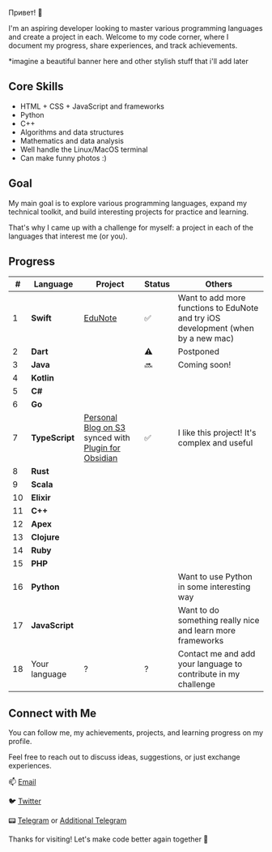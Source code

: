 Привет! 👋

I'm an aspiring developer looking to master various programming languages and create a project in each. Welcome to my code corner,
where I document my progress, share experiences, and track achievements.

*imagine a beautiful banner here and other stylish stuff that i'll add later

## Core Skills

- HTML + CSS + JavaScript and frameworks
- Python
- C++
- Algorithms and data structures
- Mathematics and data analysis
- Well handle the Linux/MacOS terminal
- Can make funny photos :)

## Goal

My main goal is to explore various programming languages, expand my technical toolkit, and build interesting projects for practice and learning.

That's why I came up with a challenge for myself: a project in each of the languages that interest me (or you).

## Progress

| #   | Language | Project | Status | Others |
| --- | ------------ | -------------------------------- | ------ | --------------------------------------------------------------------------------------- |
| 1   | **Swift**    |[EduNote](https://github.com/zabojeb/EduNote)| ✅ | Want to add more functions to EduNote and try iOS development (when by a new mac) |
| 2   | **Dart**     |  | ⚠️ | Postponed |
| 3   | **Java**     |  | 🔜 | Coming soon! |
| 4   | **Kotlin**   |  |  |  |
| 5   | **C#**       |  |  |  |
| 6   | **Go**       |  |  |  |
| 7   | **TypeScript**| [Personal Blog on S3](https://github.com/zabojeb/blaknot) synced with [Plugin for Obsidian](https://github.com/zabojeb/s3-for-all) | ✅ | I like this project! It's complex and useful |
| 8   | **Rust**     |  |  |  |
| 9   | **Scala**    |  |  |  |
| 10  | **Elixir**   |  |  |  |
| 11  | **C++**      |  |  |  |
| 12  | **Apex**     |  |  |  |
| 13  | **Clojure**  |  |  |  |
| 14  | **Ruby**     |  |  |  |
| 15  | **PHP**      |  |  |  |
| 16  | **Python**   |  |  | Want to use Python in some interesting way |
| 17  | **JavaScript**|  |  | Want to do something really nice and learn more frameworks |
| 18  | Your language | ? | ? | Contact me and add your language to contribute in my challenge |

## Connect with Me

You can follow me, my achievements, projects, and learning progress on my profile.

Feel free to reach out to discuss ideas, suggestions, or just exchange experiences.

📫 [Email](mailto:zabojeb@bk.ru)

🐦 [Twitter](https://twitter.com/zabojeb)

📟 [Telegram](https://t.me/zabojebra) or [Additional Telegram](https://t.me/zabojeb)

Thanks for visiting! Let's make code better again together 🚀
